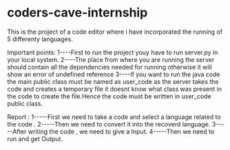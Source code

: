 # coders-cave-internship
This is the project of a code editor where i have incorporated the running of 5 differenty languages.

Important points:
1----First to run the project youy have to run server.py in your local system.
2----The place from where you are running the server should contain all the dependencies needed for running
     otherwise it will show an error of undefined reference
3----If you want to run the java code the main public class must be named as user_code as the server takes the code
     and creates a temporary file it doesnt know what class was present in the code to create the file.Hence the code
     must be written in user_code public class.
     
Report : 
1-----First we need to take a code  and select a  language related to the code .
2-----Then we need to convert it into the recoverd language.
3-----After writing the code , we need to give a Input.
4-----Then we need to run and get Output.
